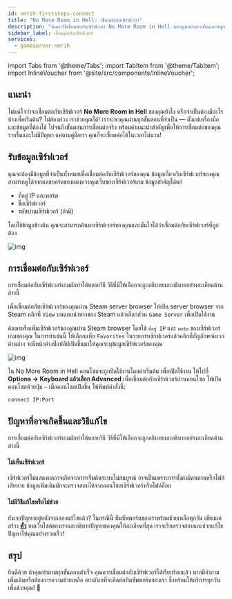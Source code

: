 ```yaml
---
id: nmrih-firststeps-connect
title: "No More Room in Hell: เชื่อมต่อกับเซิร์ฟเวอร์"
description: "ค้นหาวิธีเชื่อมต่อกับเซิร์ฟเวอร์ No More Room in Hell ของคุณอย่างราบรื่นและสนุกกับการเล่นเกมแบบไม่มีสะดุด → เรียนรู้เพิ่มเติมตอนนี้"
sidebar_label: เชื่อมต่อกับเซิร์ฟเวอร์
services:
  - gameserver-nmrih
---
```


import Tabs from '@theme/Tabs';
import TabItem from '@theme/TabItem';
import InlineVoucher from '@site/src/components/InlineVoucher';


## แนะนำ
ไม่แน่ใจว่าจะเชื่อมต่อกับเซิร์ฟเวอร์ **No More Room in Hell** ของคุณยังไง หรือจำเป็นต้องมีอะไรบ้างเพื่อเริ่มต้น? ไม่ต้องห่วง เราช่วยคุณได้! เราจะพาคุณผ่านทุกขั้นตอนที่จำเป็น — ตั้งแต่เครื่องมือและข้อมูลที่ต้องใช้ ไปจนถึงขั้นตอนการเชื่อมต่อจริง พร้อมคำแนะนำสำคัญเพื่อให้การเชื่อมต่อของคุณราบรื่นและไม่มีปัญหา แค่ตามคู่มือเรา คุณก็จะเชื่อมต่อได้ในเวลาไม่นาน!

<InlineVoucher />



## รับข้อมูลเซิร์ฟเวอร์

คุณจะต้องมีข้อมูลที่จำเป็นทั้งหมดเพื่อเชื่อมต่อกับเซิร์ฟเวอร์ของคุณ ข้อมูลเกี่ยวกับเซิร์ฟเวอร์ของคุณสามารถดูได้จากแดชบอร์ดของแผงควบคุมเว็บของเซิร์ฟเวอร์เกม ข้อมูลสำคัญได้แก่

- ที่อยู่ IP และพอร์ต
- ชื่อเซิร์ฟเวอร์
- รหัสผ่านเซิร์ฟเวอร์ (ถ้ามี)

โดยใช้ข้อมูลข้างต้น คุณจะสามารถค้นหาเซิร์ฟเวอร์ของคุณและมั่นใจได้ว่าเชื่อมต่อกับเซิร์ฟเวอร์ที่ถูกต้อง

![img](https://screensaver01.zap-hosting.com/index.php/s/kMQ9rgXosqSYr83/preview)

## การเชื่อมต่อกับเซิร์ฟเวอร์

การเชื่อมต่อกับเซิร์ฟเวอร์เกมมักทำได้หลายวิธี วิธีที่มีให้เลือกจะถูกอธิบายและอธิบายอย่างละเอียดด้านล่างนี้

<Tabs>

<TabItem value="connect_solution_server_browser_steam" label="Server Browser (Steam)" default>

เพื่อเชื่อมต่อกับเซิร์ฟเวอร์ของคุณผ่าน Steam server browser ให้เปิด server browser จาก Steam คลิกที่ `View` บนแถบนำทางของ Steam แล้วเลือกส่วน `Game Server` เพื่อเปิดใช้งาน

ค้นหาหรือเพิ่มเซิร์ฟเวอร์ของคุณผ่าน Steam browser โดยใช้ `ที่อยู่ IP` และ `พอร์ต` ของเซิร์ฟเวอร์เกมของคุณ ในการทำเช่นนี้ ให้เลือกแท็บ `Favorites` ในรายการเซิร์ฟเวอร์แล้วคลิกที่สัญลักษณ์บวกด้านล่าง จะมีหน้าต่างป๊อปอัปเปิดขึ้นมาให้คุณระบุข้อมูลเซิร์ฟเวอร์ของคุณ

![img](https://screensaver01.zap-hosting.com/index.php/s/MMsokw2ZyCreeCN/download)

</TabItem>

<TabItem value="connect_solution3" label="คอนโซล (ในเกม)">

ใน No More Room in Hell คอนโซลจะถูกปิดใช้งานโดยค่าเริ่มต้น เพื่อเปิดใช้งาน ให้ไปที่ **Options → Keyboard แล้วเลือก Advanced** เพื่อเชื่อมต่อกับเซิร์ฟเวอร์ผ่านคอนโซล ให้เปิดคอนโซลด้วยปุ่ม `~` เมื่อคอนโซลเปิดขึ้น ให้พิมพ์คำสั่งนี้:

```
connect IP:Port
```

</TabItem>
</Tabs>



## ปัญหาที่อาจเกิดขึ้นและวิธีแก้ไข

การเชื่อมต่อกับเซิร์ฟเวอร์เกมมักทำได้หลายวิธี วิธีที่มีให้เลือกจะถูกอธิบายและอธิบายอย่างละเอียดด้านล่างนี้

#### ไม่เห็นเซิร์ฟเวอร์

เซิร์ฟเวอร์ไม่แสดงผลอาจเกิดจากการเริ่มต้นระบบไม่สมบูรณ์ อาจเป็นเพราะการตั้งค่าผิดพลาดหรือไฟล์เสียหาย ข้อมูลเพิ่มเติมมักจะตรวจสอบได้จากคอนโซลเซิร์ฟเวอร์หรือไฟล์ล็อก

#### ไม่มีวิธีแก้ไขหรือไม่ช่วย

ยังเจอปัญหาอยู่หลังจากลองแก้ไขแล้ว? ในกรณีนี้ ทีมซัพพอร์ตของเราพร้อมช่วยเหลือทุกวัน เพียงแค่สร้าง **[ตั๋ว](https://zap-hosting.com/en/customer/support/)** บนเว็บไซต์ของเราและอธิบายปัญหาของคุณให้ละเอียดที่สุด เราจะรีบตรวจสอบและช่วยแก้ไขปัญหาให้คุณอย่างรวดเร็ว!

## สรุป

ยินดีด้วย ถ้าคุณทำตามทุกขั้นตอนสำเร็จ คุณควรเชื่อมต่อกับเซิร์ฟเวอร์ได้เรียบร้อยแล้ว หากมีคำถามเพิ่มเติมหรือต้องการความช่วยเหลือ อย่าลังเลที่จะติดต่อทีมซัพพอร์ตของเรา ซึ่งพร้อมให้บริการทุกวันเพื่อช่วยคุณ! 🙂




<InlineVoucher />